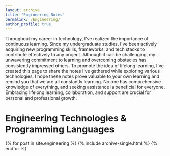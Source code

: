 ```yaml
---
layout: archive
title: "Engineering Notes"
permalink: /Engineering/
author_profile: true
---
```


Throughout my career in technology, I've realized the importance of continuous learning. Since my undergraduate studies, I've been actively acquiring new programming skills, frameworks, and tech stacks to contribute effectively to any project. Although it can be challenging, my unwavering commitment to learning and overcoming obstacles has consistently impressed others. To promote the idea of lifelong learning, I've created this page to share the notes I've gathered while exploring various technologies. I hope these notes prove valuable to your own learning and remind you that we are all constantly learning. No one has comprehensive knowledge of everything, and seeking assistance is beneficial for everyone. Embracing lifelong learning, collaboration, and support are crucial for personal and professional growth.

# Engineering Technologies & Programming Languages 

{% for post in site.engineering %}
  {% include archive-single.html %}
{% endfor %}